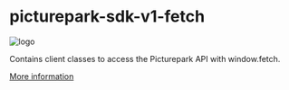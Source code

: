 # picturepark-sdk-v1-fetch

![logo](https://raw.githubusercontent.com/Picturepark/Picturepark.SDK.TypeScript/master/assets/logo.png)

Contains client classes to access the Picturepark API with window.fetch.

[More information](https://github.com/Picturepark/Picturepark.SDK.TypeScript/blob/master/docs/picturepark-sdk-v1-fetch/README.md)